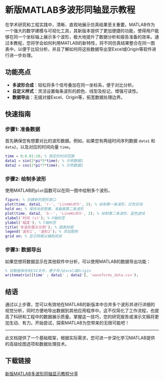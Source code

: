 # 新版MATLAB多波形同轴显示教程

在学术研究和工程实践中，清晰、直观地展示仿真结果至关重要。MATLAB作为一个强大的数学建模与可视化工具，其新版本提供了更加便捷的功能，使得用户能够在同一个坐标轴上展示多个波形，极大地提升了数据分析和报告准备的效率。通过本教程，您将学会如何利用MATLAB的新特性，将不同仿真结果整合在同一图表中，以便于比较分析，并且了解如何将这些数据导出至Excel或Origin等软件进行进一步处理。

## 功能亮点

- **多波形合成**：轻松将多个信号叠加在同一坐标系，便于对比分析。
- **自定义样式**：灵活设置每条波形的颜色、线型及标记，增强可读性。
- **数据导出**：无缝对接Excel、Origin等，拓宽数据处理边界。

## 快速指南

### 步骤1: 准备数据

首先确保您有想要对比的波形数据。例如，如果您有两组时间序列数据 `data1` 和 `data2`，以及对应的时间向量 `time`。

```matlab
time = 0:0.01:10; % 假定的时间范围
data1 = sin(2*pi*5*time); % 示例数据1
data2 = cos(2*pi*7*time); % 示例数据2
```

### 步骤2: 绘制多波形

使用MATLAB的`plot`函数可以在同一图中绘制多个波形。

```matlab
figure; % 创建新的图形窗口
plot(time, data1, 'r-', 'LineWidth', 2); % 绘制第一条波形，红色实线
hold on; % 保持当前图像，准备画第二条波形
plot(time, data2, 'b--', 'LineWidth', 2); % 绘制第二条波形，蓝色虚线
xlabel('时间 (s)'); % X轴标签
ylabel('幅度'); % Y轴标签
title('多波形展示示例'); % 图表标题
legend('波形1', '波形2'); % 添加图例
grid on; % 显示网格以辅助阅读
```

### 步骤3: 数据导出

如果您想将数据显示在其他软件中分析，可以使用MATLAB的数据导出功能：

```matlab
% 将数据保存到CSV文件，便于导入Excel或Origin
writematrix([time' ; data1' ; data2'], 'waveforms_data.csv');
```

## 结语

通过以上步骤，您可以有效地在MATLAB的新版本中合并多个波形并进行详细的视觉分析，同时方便地导出数据到其他应用程序中。这不仅简化了工作流程，也提高了科研和工程中的数据展示质量。掌握这一技巧，您的研究报告或演示文稿将更加生动、有力。开始尝试，探索MATLAB为您带来的无限可能吧！

---

此文档提供了一个基础框架，根据实际需求，您可进一步深化学习MATLAB提供的高级绘图选项和数据处理技术。

## 下载链接

[新版MATLAB多波形同轴显示教程分享](https://pan.quark.cn/s/ded0317d15ef)